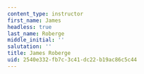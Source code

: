 ```yaml
---
content_type: instructor
first_name: James
headless: true
last_name: Roberge
middle_initial: ''
salutation: ''
title: James Roberge
uid: 2540e332-fb7c-3c41-dc22-b19ac86c5c44
---
```

